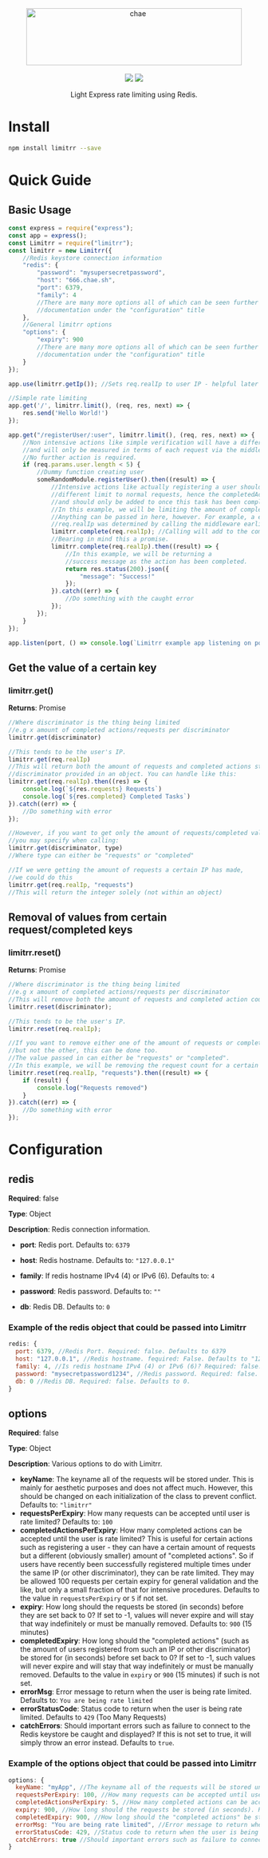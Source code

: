 <div align="center">
<a href="https://github.com/eddiejibson/chae-limitrr"><img alt="chae" src="https://cdn.oxro.io/chae/img/limitrr.png" width="432.8" height="114.2"></a>
<br>
<br>
<a href="https://paypal.me/eddiejibson/5"><img src="https://img.shields.io/badge/donate-PayPal-brightgreen.svg"></a>
<img src="https://requires.io/github/eddiejibson/chae-limitrr/requirements.svg?branch=master">
<p>Light Express rate limiting using Redis.</p>
</div>

# Install

``` bash
npm install limitrr --save
```

# Quick Guide

## Basic Usage

``` javascript
const express = require("express");
const app = express();
const Limitrr = require("limitrr");
const limitrr = new Limitrr({
    //Redis keystore connection information
    "redis": {
        "password": "mysupersecretpassword",
        "host": "666.chae.sh",
        "port": 6379,
        "family": 4
        //There are many more options all of which can be seen further into the
        //documentation under the "configuration" title
    },
    //General limitrr options
    "options": {
        "expiry": 900
        //There are many more options all of which can be seen further into the
        //documentation under the "configuration" title
    }
});

app.use(limitrr.getIp()); //Sets req.realIp to user IP - helpful later on.

//Simple rate limiting
app.get('/', limitrr.limit(), (req, res, next) => {
    res.send('Hello World!')
});

app.get("/registerUser/:user", limitrr.limit(), (req, res, next) => {
    //Non intensive actions like simple verification will have a different limit to intensive ones.
    //and will only be measured in terms of each request via the middleware.
    //No further action is required.
    if (req.params.user.length < 5) {
        //Dummy function creating user
        someRandomModule.registerUser().then((result) => {
            //Intensive actions like actually registering a user should have a
            //different limit to normal requests, hence the completedActionsPerExpiry option.
            //and should only be added to once this task has been completed fully
            //In this example, we will be limiting the amount of completed actions a certain IP can make.
            //Anything can be passed in here, however. For example, a email address or user ID.
            //req.realIp was determined by calling the middleware earlier - limitrr.getIp()
            limitrr.complete(req.realIp); //Calling will add to the completed count
            //Bearing in mind this a promise.
            limitrr.complete(req.realIp).then((result) => {
                //In this example, we will be returning a
                //success message as the action has been completed.
                return res.status(200).json({
                    "message": "Success!"
                });
            }).catch((err) => {
                //Do something with the caught error
            });
        });
    }
});

app.listen(port, () => console.log(`Limitrr example app listening on port ${port}!`))
```

## Get the value of a certain key

### limitrr.get()

**Returns**: Promise

```javascript
//Where discriminator is the thing being limited
//e.g x amount of completed actions/requests per discriminator
limitrr.get(discriminator)

//This tends to be the user's IP.
limitrr.get(req.realIp)
//This will return both the amount of requests and completed actions stored under the
//discriminator provided in an object. You can handle like this:
limitrr.get(req.realIp).then((res) => {
    console.log(`${res.requests} Requests`)
    console.log(`${res.completed} Completed Tasks`)
}).catch((err) => {
    //Do something with error
});

//However, if you want to get only the amount of requests/completed value
//you may specify when calling:
limitrr.get(discriminator, type)
//Where type can either be "requests" or "completed"

//If we were getting the amount of requests a certain IP has made,
//we could do this
limitrr.get(req.realIp, "requests")
//This will return the integer solely (not within an object)
```

## Removal of values from certain request/completed keys

### limitrr.reset()

**Returns**: Promise

``` javascript
//Where discriminator is the thing being limited
//e.g x amount of completed actions/requests per discriminator
//This will remove both the amount of requests and completed action count
limitrr.reset(discriminator);

//This tends to be the user's IP.
limitrr.reset(req.realIp);

//If you want to remove either one of the amount of requests or completed actions.
//but not the other, this can be done too.
//The value passed in can either be "requests" or "completed".
//In this example, we will be removing the request count for a certain IP
limitrr.reset(req.realIp, "requests").then((result) => {
    if (result) {
        console.log("Requests removed")
    }
}).catch((err) => {
    //Do something with error
});
```

# Configuration

## redis

**Required**: false

**Type**: Object

**Description**: Redis connection information.

* **port**: Redis port. Defaults to: `6379`

* **host**: Redis hostname. Defaults to: `"127.0.0.1"`

* **family**: If redis hostname IPv4 (4) or IPv6 (6). Defaults to: `4`

* **password**: Redis password. Defaults to: `""`

* **db**: Redis DB. Defaults to: `0`

### Example of the redis object that could be passed into Limitrr

``` javascript
redis: {
  port: 6379, //Redis Port. Required: false. Defaults to 6379
  host: "127.0.0.1", //Redis hostname. fequired: False. Defaults to "127.0.0.1".
  family: 4, //Is redis hostname IPv4 (4) or IPv6 (6)? Required: false. Defaults to 4 (IPv4).
  password: "mysecretpassword1234", //Redis password. Required: false. Defaults to "" (empty).
  db: 0 //Redis DB. Required: false. Defaults to 0.
}
```

## options

**Required**: false

**Type**: Object

**Description**: Various options to do with Limitrr.

* **keyName**: The keyname all of the requests will be stored under. This is mainly for aesthetic purposes and does not affect much. However, this should be changed on each initialization of the class to prevent conflict. Defaults to: `"limitrr"`
* **requestsPerExpiry**: How many requests can be accepted until user is rate limited? Defaults to: `100`
* **completedActionsPerExpiry**: How many completed actions can be accepted until the user is rate limited? This is useful for certain actions such as registering a user - they can have a certain amount of requests but a different (obviously smaller) amount of "completed actions". So if users have recently been successfully registered multiple times under the same IP (or other discriminator), they can be rate limited. They may be allowed 100 requests per certain expiry for general validation and the like, but only a small fraction of that for intensive procedures. Defaults to the value in `requestsPerExpiry` or `5` if not set.
* **expiry**: How long should the requests be stored (in seconds) before they are set back to 0? If set to -1, values will never expire and will stay that way indefinitely or must be manually removed. Defaults to: `900` (15 minutes)
* **completedExpiry**: How long should the "completed actions" (such as the amount of users registered from such an IP or other discriminator) be stored for (in seconds) before set back to 0? If set to -1, such values will never expire and will stay that way indefinitely or must be manually removed. Defaults to the value in `expiry` or `900` (15 minutes) if such is not set.
* **errorMsg**: Error message to return when the user is being rate limited. Defaults to: `You are being rate limited`
* **errorStatusCode**: Status code to return when the user is being rate limited. Defaults to `429` (Too Many Requests)
* **catchErrors**: Should important errors such as failure to connect to the Redis keystore be caught and displayed? If this is not set to true, it will simply throw an error instead. Defaults to `true`.

### Example of the options object that could be passed into Limitrr

``` javascript
options: {
  keyName: "myApp", //The keyname all of the requests will be stored under. Required: false. Defaults to "limitrr"
  requestsPerExpiry: 100, //How many requests can be accepted until user is rate limited?. Required: false. Defaults to 100.
  completedActionsPerExpiry: 5, //How many completed actions can be accepted until the user is rate limited?
  expiry: 900, //How long should the requests be stored (in seconds). Required: False. Defaults to 900.
  completedExpiry: 900, //How long should the "completed actions" be stored (in seconds). Required: false. Defaults to the value in expiry or 900 if such is not set
  errorMsg: "You are being rate limited", //Error message to return when user is being rate limited. Required: false. Defaults to: "You are being rate limited"
  errorStatusCode: 429, //Status code to return when the user is being rate limited. Defaults to: 429 (Too many requests)
  catchErrors: true //Should important errors such as failure to connect to the Redis keystore be caught and displayed?
}
```